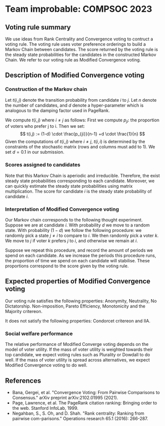 # Team improbable: COMPSOC 2023

## Voting rule summary

We use ideas from Rank Centrality and Convergence voting to contruct a voting rule. The voting rule uses voter preference orderings to build a Markov Chain between candidates. The score returned by the voting rule is the steady state probabilities for the candidates in the constructed Markov Chain. We refer to our voting rule as Modified Convergence voting.

## Description of Modified Convergence voting

### Construction of the Markov chain

Let $t(i,j)$ denote the transition probability from candidate $i$ to $j$. Let $n$ denote the number of candidates, and $d$ denote a hyper-parameter which is analogous to the damping factor used in PageRank.

We compute $t(i,j)$ where $i \neq j$ as follows: First we compute $p_{ji}$: the proportion of voters who prefer j to i. Then we set:
$$
t(i,j) := 
(1-d) \cdot \frac{p_{ji}}{n-1} 
+d \cdot \frac{1}{n}
$$
Given the computations of $t(i,j)$ where $i \neq j$, $t(i,i)$ is determined by the constraints of the stochastic matrix (rows and columns must add to 1). We set $d = 0.1$ in our submission.

### Scores assigned to candidates

Note that this Markov Chain is aperiodic and irreducible. Therefore, the exist steady state probabilities corresponding to each candidate. Moreover, we can quickly estimate the steady state probabilities using matrix multiplication. The score for candidate $i$ is the steady state probability of candidate $i$.

### Interpretation of Modified Convergence voting

Our Markov chain corresponds to the following thought experiment. Suppose we are at candidate $i$. With probability $d$ we move to a random state. With probability $(1-d)$ we follow the following procedure: we randomly pick a state $j \neq i$ to compare to $i$. We then randomly pick a voter $k$. We move to $j$ if voter $k$ prefers $j$ to $i$, and otherwise we remain at $i$.  

Suppose we repeat this procedure, and record the amount of periods we spend on each candidate. As we increase the periods this procedure runs, the proportion of time we spend on each candidate will stabilise. These proportions correspond to the score given by the voting rule.

## Expected properties of Modified Convergence voting

Our voting rule satisfies the following properties: Anonymity, Neutrality, No Dictatorship. Non-imposition, Pareto Efficiency, Monotonicity and the Majority critereon.

It does not satisfy the following properties: Condorcet critereon and IIA.

### Social welfare performance 

The relative performance of Modified Converge voting depends on the model of voter utility. If the mass of voter utility is weighted towards their top candidate, we expect voting rules such as Plurality or Dowdall to do well. If the mass of voter utility is spread across alternatives, we expect Modified Convergence voting to do well. 

## References

- Bana, Gergei, et al. "Convergence Voting: From Pairwise Comparisons to Consensus." arXiv preprint arXiv:2102.01995 (2021).
- Page, Lawrence, et al. The PageRank citation ranking: Bringing order to the web. Stanford InfoLab, 1999.
- Negahban, S., S. Oh, and D. Shah. "Rank centrality: Ranking from pairwise com-parisons." Operations research 65.1 (2016): 266-287.